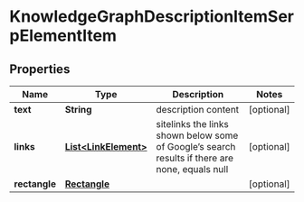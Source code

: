 

# KnowledgeGraphDescriptionItemSerpElementItem


## Properties

| Name | Type | Description | Notes |
|------------ | ------------- | ------------- | -------------|
|**text** | **String** | description content |  [optional] |
|**links** | [**List&lt;LinkElement&gt;**](LinkElement.md) | sitelinks the links shown below some of Google’s search results if there are none, equals null |  [optional] |
|**rectangle** | [**Rectangle**](Rectangle.md) |  |  [optional] |



